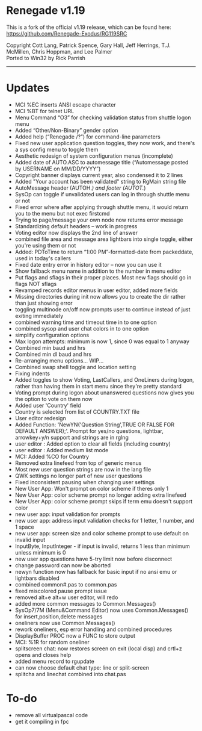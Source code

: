 Renegade v1.19
==============

This is a fork of the official v1.19 release, which can be found here: https://github.com/Renegade-Exodus/RG119SRC<br />

Copyright Cott Lang, Patrick Spence, Gary Hall, Jeff Herrings, T.J. McMillen, Chris Hoppman, and Lee Palmer<br />
Ported to Win32 by Rick Parrish<br />

<hr />

Updates
=======

- MCI %EC inserts ANSI escape character
- MCI %BT for telnet URL
- Menu Command “O3” for checking validation status from shuttle logon menu
- Added “Other/Non-Binary” gender option
- Added help (“Renegade /?”) for command-line parameters 
- Fixed new user application question toggles, they now work, and there's a sys config menu to toggle them
- Aesthetic redesign of system configuration menus (incomplete)
- Added date of AUTO.ASC to automessage title (“Automessage posted by USERNAME on MM/DD/YYYY”)
- Copyright banner displays current year, also condensed it to 2 lines
- Added "Your account has been validated" string to RgMain string file
- AutoMessage header (AUTOH.*) and footer (AUTOT.*)
- SysOp can toggle if unvalidated users can log in through shuttle menu or not
- Fixed error where after applying through shuttle menu, it would return you to the menu but not exec firstcmd
- Trying to page/message your own node now returns error message
- Standardizing default headers – work in progress
- Voting editor now displays the 2nd line of answer
- combined file area and message area lightbars into single toggle, either you're using them or not
- Added: PDToTime to return “1:00 PM”-formatted-date from packeddate, used in today's callers
- Fixed date entry error in history editor – now you can use  it
- Show  fallback menu name in addition to the number in menu editor
- Put flags and sflags in their proper places. Most new flags should go in flags NOT sflags
- Revamped records editor menus in user editor, added more fields
- Missing directories during init now allows you to create the dir rather than just showing error
- toggling multinode on/off now prompts user to continue instead of just exiting immediately
- combined warning time and timeout time in to one option
- combined sysop and user chat colors in to one option
- simplify configuration options
- Max logon attempts: minimum is now 1, since 0 was equal to 1 anyway
- Combined min baud and hrs
- Combined min dl baud and hrs
- Re-arranging menu options... WIP...
- Combined swap shell toggle and location setting
- Fixing indents
- Added toggles to show Voting, LastCallers, and OneLiners during logon, rather than having them in start menu since they're pretty standard
- Voting prompt during logon about unanswered questions now gives you the option to vote on them now
- Added user 'Country' field
- Country is selected from list of COUNTRY.TXT file
- User editor redesign
- Added Function: 'NewYN('Question String',TRUE OR FALSE FOR DEFAULT ANSWER);'. Prompt for yes/no questions, lightbar, arrowkey+y/n support and strings are in rglng
- user editor : Added option to clear all fields (including country)
- user editor : Added medium list mode
- MCI: Added %CO for Country
- Removed extra linefeed from top of generic menus
- Most new user question strings are now in the lang file
- QWK settings no longer part of new user questions
- Fixed inconsistent pausing when changing user settings
- New User App: Won't prompt on color scheme if theres only 1
- New User App: color scheme prompt no longer adding extra linefeed
- New User App: color scheme prompt skips if term emu doesn't support color
- new user app: input validation for prompts
- new user app: address input validation checks for 1 letter, 1 number, and 1 space
- new user app: screen size and color scheme prompt to use default on invalid input
- InputByte, InputInteger - if input is invalid, returns 1 less than minimum unless minimum is 0
- new user app questions have 5-try limit now before disconnect
- change password can now be aborted
- newyn function now has fallback for basic input if no ansi emu or lightbars disabled
- combined common#.pas to common.pas
- fixed miscolored pause prompt issue
- removed alt+e alt+w user editor, will redo
- added more common messages to Common.Messages()
- SysOp7/7M (Menu&Command Editor) now uses Common.Messages() for insert,position,delete messages
- oneliners now use Common.Messages()
- rework oneliners, esp error handling and combined procedures
- DisplayBuffer PROC now a FUNC to store output
- MCI: %1R for random oneliner
- splitscreen chat: now restores screen on exit (local disp) and crtl+z opens and closes help
- added menu record to rgupdate
- can now choose default chat type: line or split-screen
- splitcha and linechat combined into chat.pas

To-do
=====

- remove all virtualpascal code
- get it compiling in fpc
